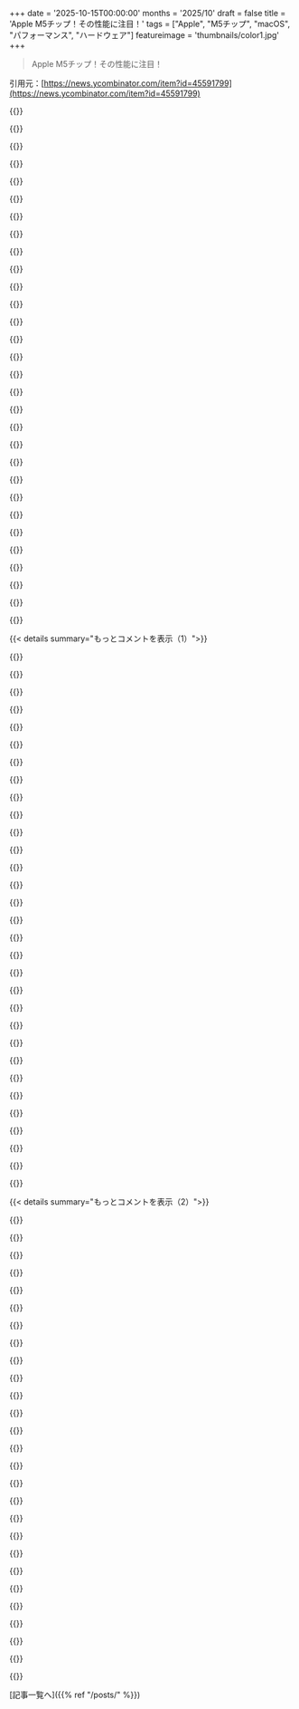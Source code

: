 +++
date = '2025-10-15T00:00:00'
months = '2025/10'
draft = false
title = 'Apple M5チップ！その性能に注目！'
tags = ["Apple", "M5チップ", "macOS", "パフォーマンス", "ハードウェア"]
featureimage = 'thumbnails/color1.jpg'
+++

> Apple M5チップ！その性能に注目！

引用元：[https://news.ycombinator.com/item?id=45591799](https://news.ycombinator.com/item?id=45591799)




{{<matomeQuote body="Appleのハードウェアはすごいけど、ソフトウェアはイマイチだね。M1は高性能だけど、TahoeにしたらM1 Airが遅くなったんだ。Appleが買い替えさせようとしてるならガッカリだよ。" userName="mumber_typhoon" createdAt="2025/10/15 13:37:29" color="">}}




{{<matomeQuote body="TahoeにしたらM2 ProでもPCがめちゃくちゃ遅くなったって同感だよ。マウスカーソルも飛ぶことがあるし、透明度設定をオフにしても改善しないんだ。Tahoeのせいでパフォーマンスが落ちてるのは明らかだね。" userName="kokada" createdAt="2025/10/15 14:03:56" color="#ff5733">}}




{{<matomeQuote body="Electron製のアプリがまだアップデートされてないんじゃない？ ElectronがTahoeでmacOSを遅くするプライベート関数をオーバーライドしてたらしいけど、AppleはElectronアプリをテストしてないみたいだね。" userName="speedgoose" createdAt="2025/10/15 14:49:48" color="#785bff">}}




{{<matomeQuote body="アプリはいつも更新してるけど、Electronアプリのリリースノートは細かく見てないんだ。一つのアプリのせいでOS全体が遅くなるなんて、macOSの失敗だろ。今よりは良くなったけど、やっぱりSequoiaみたいにスムーズじゃないね。プライベート関数を使ってるかどうかなんて関係ないよ。" userName="kokada" createdAt="2025/10/15 14:57:29" color="">}}




{{<matomeQuote body="やっぱりElectronのバグが原因だと思うよ。まだパッチが当たってないアプリも多いし。M2 Pro 32GBのMacでElectronアプリを閉じたら、ラグがなくなったんだ。ここに関連リンクとスクリプトがあるから見てみてね。<br>https://avarayr.github.io/shamelectron/<br>https://gist.github.com/tkafka/e3eb63a5ec448e9be6701bfd1f1b1..." userName="runjake" createdAt="2025/10/15 17:50:36" color="#45d325">}}




{{<matomeQuote body="たとえElectronのバグが原因だとしても、ユーザーアプリがシステムの機能をここまで壊せるってことは、OSに根本的な問題があるってことだよね。Electronは叩かれるべきだけど、これはOS側のバグでもあるんだ。" userName="friendzis" createdAt="2025/10/16 07:05:44" color="#45d325">}}




{{<matomeQuote body="Electronは、ウィンドウの影のレンダリング方法をいじるためにプライベートAPIを使ってたみたいだね。誰が悪いと思うかは、君に任せるよ。<br>https://github.com/electron/electron/pull/48376" userName="aroman" createdAt="2025/10/16 08:16:11" color="#38d3d3">}}




{{<matomeQuote body="ユーザーがアプリのアーキテクチャまで知ってアップデートしろってのは無理があるよね。Appleが全てのElectronアプリをテストしろってのも違うと思う。Appleはベータ版を出すんだから、開発者が自分のアプリをテストすべきなんだよ。プライベートAPIを使ったのがそもそもの問題だね。" userName="dylan604" createdAt="2025/10/15 15:21:45" color="#785bff">}}




{{<matomeQuote body="Appleのソフトウェアにはマジでイライラさせられることが多すぎるよ。<br>iPhoneのApple TVリモコンでボリューム調整が効かなくなったり、Face ID中にパスワード入力できなかったり、Apple TVのペアレンタルコントロールでPINコード入力が面倒だったり...。もうちょっとどうにかしてほしいね。" userName="SkyPuncher" createdAt="2025/10/15 15:31:23" color="">}}




{{<matomeQuote body="Appleが悪いと思うな。Electronがすごく普及してるんだから、一般リリース前にもっと早く問題を検知して解決策を見つけるべきだったよね。" userName="speedgoose" createdAt="2025/10/15 15:04:51" color="">}}




{{<matomeQuote body="BroadcomのWiFiは320MHzをサポートしてるけど、N1は160MHzのままだね。N1が4096 QAMをサポートしてないって報告もあったけど、確認してないな。" userName="ksec" createdAt="2025/10/15 13:54:26" color="">}}




{{<matomeQuote body="UI/UXオタクとしては、Appleソフトの質の低下が目立つな。iOSの設定検索とかmacOSのメニューバー操作とか、昔は感動してたのに今はアマチュアレベル。いっそ「dumbapple.com」みたいなブログを作って、気づいたバカなことを全部記録したい気分だよ。" userName="lelandfe" createdAt="2025/10/15 14:04:58" color="">}}




{{<matomeQuote body="オレの陰謀論だけど、AppleはOSをアップデートするたびに最新チップのハードウェアアクセラレーションを使う新機能を追加してる。古いチップだとソフトウェアだけで実装するから、処理が遅くなるんだよ。初代iPad Proなんか、発売当初はサクサクだったのに、今じゃアプリ切り替えすらカクカク。ほとんどe-wasteだね。" userName="kobalsky" createdAt="2025/10/15 14:59:30" color="#ff5c5c">}}




{{<matomeQuote body="新しいOSをElectronベースのアプリで全然テストしなかったっぽいAppleの社員を責めてもいいかな？" userName="biohazard2" createdAt="2025/10/16 08:59:13" color="">}}




{{<matomeQuote body="AppleがElectronアプリを内部テストしてないって批判もあるけど、全部テストしろってのは無理があるよね。でもSpotify、VSCode、Slackみたいに人気なElectronアプリは多いし、それくらいはテストすべきだよ。AppleはSDKを管理してるんだから、もっとうまい回避策があったはずだ。" userName="kokada" createdAt="2025/10/15 15:55:25" color="#38d3d3">}}




{{<matomeQuote body="他にどうやってメッセージを伝えるんだ？プライベートAPIを使うなよってことだよ。Electronは大量に使ってるだろうし、Appleは「お前のコードを直せ、さもないと覚悟しろ」ってメッセージを送ってるんだよ。" userName="rollcat" createdAt="2025/10/16 09:18:34" color="">}}




{{<matomeQuote body="GitHubで10万以上のスターがあれば、「プライベート関数」って概念は無視していいってことになっちゃうの？" userName="IMTDb" createdAt="2025/10/15 17:09:46" color="">}}




{{<matomeQuote body="2020年モデルのiPad Pro（A12X Bionic搭載）を持ってるんだけど、iPadOS 26にしてからほとんど使い物にならないよ。iPadOS 18ではサクサクだったのに、今は動作が重くてカクカク。バッテリー交換して使い続けるつもりだったけど、買い替えを強いられてる気分だ。Magic Keyboardも買い直しだし、高すぎるよ。5年で寿命って短すぎるだろ。Mシリーズチップなら最低10年は使えるべきだよ。" userName="thewebguyd" createdAt="2025/10/15 15:17:26" color="#785bff">}}




{{<matomeQuote body="プライベートAPIって何なの？ユーザー空間からアクセスできるならプライベートじゃないよね。不安定なインターフェースって意味なのかな？ドキュメントにない挙動に依存するとアプリが壊れるのはわかるけど、ユーザー空間に公開されてるものは、正規のアプリだろうと悪意のあるアプリだろうと、使われる可能性があるんだから、OSを壊しちゃいけないはずだよ。それってセキュリティ以前の基本的なことだよね。<br>もちろん、ユーザー空間アプリが何百万ものI/O操作とか計算スレッドを動かして、他のユーザー空間アプリを麻痺させることはあり得るけど、それでもOSの根幹部分はちゃんと動くべきだよ。「タスクマネージャー（応答なし）」みたいな状況は避けたいね。" userName="friendzis" createdAt="2025/10/16 09:34:24" color="">}}




{{<matomeQuote body="Appleのハードウェアチームのやってることは本当にすごいね。でも、この beasts を動かしてるソフトウェアが全然ダメだと、彼らもガッカリしてるんじゃないかな。まるで全く別の2つの会社みたいだよ。" userName="port11" createdAt="2025/10/15 18:32:42" color="#45d325">}}




{{<matomeQuote body="パブリックヘッダーにないだけで、Objective-Cだと”プライベート”なプロパティやメソッドも簡単に見つけられるよ。コンセプトとして存在しないんだから。C言語でも同じだけど、メモリのレイアウトやオフセットを頑張って解明すれば、何だってできちゃうんだから。" userName="fingerlocks" createdAt="2025/10/16 09:52:27" color="">}}




{{<matomeQuote body="まさに「イエス」って言う考え方もあるね。これ読んでみて！<br>https://www.hyrumslaw.com/" userName="javawizard" createdAt="2025/10/15 18:08:51" color="#45d325">}}




{{<matomeQuote body="なんか変だな。私、iPadOS 26が動く一番遅いデバイス、第8世代iPadを使ってるけど、全然問題ないよ。（OSがストレージのほとんどを占めてるのを除けばね）" userName="qingcharles" createdAt="2025/10/15 15:28:20" color="">}}




{{<matomeQuote body="この件に関する議論って、結局いくつかの馬鹿げた前提に落ち着くことが多いよね。<br>1. Appleはすべての（一般的な？）アプリをテストすべきで、OSの変更がアプリを悪化させるなら、その変更は理由を問わずすべきじゃない。<br>2. AppleはプライベートAPIを使うなって言ってるけど、それでもプログラムが使っちゃったら、AppleはOSに回避策を入れるべきで、アプリが自業自得な結果を招くべきじゃない。<br>3. Appleはすべて事前にテストして、アプリ開発者に問題があるって伝えるべきだけど、開発者たちは結局何もしないだろう、ってこと。<br>結局Appleの選択肢はこうだよ。<br>1. 問題のある壊れたアプリのために回避策を追加する。そうするとアプリに問題を直すインセンティブがなくなるし、Appleはいつまでもその回避策をサポートしなきゃいけなくなる。これこそWindowsが維持できないガラクタになった原因だよね。それに”プライベートAPIは使うな、壊れる可能性があるぞ”って姿勢も崩れる。<br>2. Appleがやったこと。APIを変更して、壊れたアプリはユーザーにとって不利な形で壊れるままにする。みんなAppleを非難するけど、客観的に見てAppleのせいじゃない。<br>3. アプリには問題を起こすけど、ユーザーには起こさない回避策を入れる。例えば、このプライベートAPIをレート制限するとかして、アプリがブロックされるようにする。これはこのAPIの実際のユーザーには問題を起こすかもしれないし、それでもみんなAppleを非難するだろうけど、この場合はオプション2よりはAppleの責任が大きい。<br>結局、Appleはダメな開発者がやらかしたことを気に病んでる暇はないんだよ。OSとソフトウェアに時間を費やしてて、もし開発者がダメなソフトを書いて問題を起こしたら、それはそれで仕方ないってことだね。" userName="danudey" createdAt="2025/10/15 21:57:44" color="#45d325">}}




{{<matomeQuote body="iPhone 11を4年間使ってるよ（それに、私が買った2年前にも、11は2年前に発売されてたからね）。今年初めにバッテリーを交換したけど、それ以外は速度低下とか他の問題は全然ないよ。" userName="alimbada" createdAt="2025/10/15 13:49:37" color="">}}




{{<matomeQuote body="”袖をまくってメモリのレイアウトやオフセットを解明すれば、何だってできる”って話だけどさ、それって協力的な環境での話だよね。でも計算環境、特にOSは客観的に見て敵対的な環境なんだよ。ある時点で、一部の actors がメモリのレイアウトを解明して攻撃に使う可能性は絶対にある。何十年も悪い actors とのイタチごっこが続いてるんだから。<br>俺の主張は変わらないよ。ユーザー空間プログラムに読み込まれるフィールドとかメンバーとかメソッドは、システムを壊せるようなものであってはいけない。" userName="friendzis" createdAt="2025/10/16 11:38:00" color="#38d3d3">}}




{{<matomeQuote body="それにiPadOS 26を入れてるの？あの豚野郎、私の15 Pro Maxですら汗と涙を流させてるんだけど。" userName="bombcar" createdAt="2025/10/15 13:51:19" color="">}}




{{<matomeQuote body="そりゃ誰かプライベートAPIに依存するだろうし、みんな一度は”プライベート”と”パブリック”を無視した経験はあるよね。依存するのはOK。でも、それが原因で自分のものが壊れたときに怒るのはOK？それは違うだろ。" userName="0x457" createdAt="2025/10/15 19:08:22" color="">}}




{{<matomeQuote body="開発者がプライベートメソッドを使うなという以前のメッセージを無視したのに、さらに開発者向けのメッセージを追加しても問題は解決しないんじゃないかな？" userName="dylan604" createdAt="2025/10/15 16:00:43" color="">}}




{{<matomeQuote body="最新のiPhone OS（iOS 26）はマジでひどいね。バグだらけだしUIも雑すぎる。細部にこだわることで有名なAppleの製品なのに、今回は前より明らかに劣化してる。" userName="kenjackson" createdAt="2025/10/15 19:06:40" color="">}}




{{< details summary="もっとコメントを表示（1）">}}

{{<matomeQuote body="M1からM5までのチップのスペックをまとめてみたよ。<br>M1: 5 nm, 8コアCPU, GPU 7–8, 16コアNeural, 68.25 GB/sメモリ帯域, 16 GBメモリ, Geekbench6 ~2346 / 8346<br>M2: 5 nm (G2), 8コアCPU, GPU 8–10, 16コアNeural, 100 GB/sメモリ帯域, 24 GBメモリ, Geekbench6 ~2586 / 9672<br>M3: 3 nm (first-gen), 8コアCPU, GPU 8–10, 16コアNeural, 100 GB/sメモリ帯域, 24 GBメモリ, Geekbench6 ~2965 / 11565<br>M4: 3 nm (second-gen), 10コアCPU, GPU 8–10, 16コアNeural, 120 GB/sメモリ帯域, 32 GBメモリ, Geekbench6 ~3822 / 15031<br>M5: 3 nm (third-gen), 10コアCPU, GPU 10, 16コアNeural, 153 GB/sメモリ帯域, 最大32 GBメモリ, Geekbench6 ~4133 / 15,437 (9コアサンプル)" userName="hereme888" createdAt="2025/10/15 18:25:49" color="#45d325">}}




{{<matomeQuote body="すごいね。僕のM3 Maxもすぐに型落ちに見えちゃうよ。でも、それでいいんだ。M6かM7 Maxに買い替える時が楽しみだよ！" userName="gigatexal" createdAt="2025/10/15 18:30:06" color="">}}




{{<matomeQuote body="M1 Maxを買い替える理由が全然見つからないんだけど、どうやって買い替えを正当化するの？" userName="bombcar" createdAt="2025/10/15 18:40:32" color="">}}




{{<matomeQuote body="M1 Maxを買い替える必要がないなら、来年の秋まで待ったほうがいいよ。噂だけど、MacBook Proが来年OLEDスクリーンで再設計されるらしいからね。" userName="smith7018" createdAt="2025/10/15 19:39:37" color="#ff33a1">}}




{{<matomeQuote body="僕も同じだね。M1 Max Studioを使ってるけど、プロの画像編集とか音楽制作とかソフト開発を同時にやっても全然余裕なんだ。全く汗もかかないし、今の使い方ならあと10年は使える気がするよ。今の段階で買い替えるなら、桁違いの速さがないと違いもわからないね。" userName="djtriptych" createdAt="2025/10/15 18:59:11" color="#38d3d3">}}




{{<matomeQuote body="M5のユニファイドメモリが32GBから24GBに減ったのが気になるね。Pro/Maxチップとの差別化を狙ってるのかな？<br>追記: M5の24GBは誤植だと思う。Appleのサイト見たら、14インチMacBook Proはオプションで32GBのRAMに設定できるみたい。" userName="nu11ptr" createdAt="2025/10/15 18:32:45" color="#ff5c5c">}}




{{<matomeQuote body="Macが陳腐化するのは、AppleがOSの最新版へのアップデートを許可しなくなった時だよ。" userName="zahirbmirza" createdAt="2025/10/15 19:14:18" color="">}}




{{<matomeQuote body="OSアップデートができなくても、それで「陳腐化する」ってことにはならないよ。" userName="phony-account" createdAt="2025/10/15 19:20:21" color="">}}




{{<matomeQuote body="Appleは計画的陳腐化の詐欺をやってるぜ。" userName="surcap526" createdAt="2025/10/15 20:22:17" color="">}}




{{<matomeQuote body="M1 MacBook Proは今でも最高のノートPCだし、2019年のIntelモデルだってまだ公式サポートされてるんだぜ。Appleが計画的陳腐化してるって言うのは、むしろ的外れだろ。" userName="umanwizard" createdAt="2025/10/15 20:42:41" color="">}}




{{<matomeQuote body="俺は古いデザインの最終モデルを買う方がいいな。デザイン変更を待つのは危険だよ、Touch Bar MBPみたいに失敗作もあるし。Appleは自分の間違いをなかなか認めず、何年もそのままだからな。" userName="jltsiren" createdAt="2025/10/15 20:38:54" color="">}}




{{<matomeQuote body="ハードウェアは良いけど、ソフトウェアはAppleの言いなりって感じだね。WindowsはWindows 95のソフトでも最新のWindows 11で動くように頑張ってるけど、Macの開発者はAppleが変更するたびに常にキャッチアップしないといけないのが大変だよ。" userName="mschuster91" createdAt="2025/10/15 20:54:09" color="#45d325">}}




{{<matomeQuote body="頼むからあのノッチをなくしてくれ！あれは本当にイケてない、唯一残ったブランドの負の遺産だぜ。" userName="kossTKR" createdAt="2025/10/15 19:49:28" color="">}}




{{<matomeQuote body="M1からM5チップまでの性能比較表をASCIIアートで作ってみたよ！プロセスの世代、CPUコア数、GPU、Neural Engine、メモリ帯域、ユニファイドメモリ、Geekbench6のスコアが一覧でわかるぜ。<br>    +------+------------------+--------------+----------+----------------+-------------------+-------------------+---------------------------+<br>    | Chip | Process          | CPU Cores    | GPU      | Neural Engine  | Memory Bandwidth  | Unified Memory    | Geekbench6 (Single/Multi) |<br>    +------+------------------+--------------+----------+----------------+-------------------+-------------------+---------------------------+<br>    | M1   | 5 nm             | 8 (4P+4E)    | 7–8      | 16-core Neural | 68.25 GB/s        | 16 GB             | ~2346 / 8346              |<br>    | M2   | 5 nm (G2)        | 8 (4P+4E)    | 8–10     | 16-core Neural | 100 GB/s          | 24 GB             | ~2586 / 9672              |<br>    | M3   | 3 nm (first-gen) | 8 (4P+4E)    | 8–10     | 16-core Neural | 100 GB/s          | 24 GB             | ~2965 / 11565             |<br>    | M4   | 3 nm (second-gen)| 10 (4P+6E)   | 8–10     | 16-core Neural | 120 GB/s          | 32 GB             | ~3822 / 15031             |<br>    | M5   | 3 nm (third-gen) | 10 (4P+6E)   | 10       | 16-core Neural | 153 GB/s          | up to 32 GB       | ~4133 / 15437 (9-core)    |<br>    +------+------------------+--------------+----------+----------------+-------------------+-------------------+---------------------------+" userName="runjake" createdAt="2025/10/15 19:57:40" color="#ff5c5c">}}




{{<matomeQuote body="ノッチをなくしたらウェブカメラはどこに置くんだ？ノッチはもう少し狭くてもいいけど、俺はあのトレードオフは気にならないな。ベゼルを広げるか、画面を削るか、カメラをヒンジに置くか、それともメニューバーがノッチ部分を埋める今のGUIデザインか。個人的には最後の選択肢で十分だと思うよ。" userName="mort96" createdAt="2025/10/15 20:35:25" color="#ff5c5c">}}




{{<matomeQuote body="Asahi Linuxって最近どうなの？日常使いできるレベル？Appleはサポートしてるの？それとも敵対的？何か足りない機能とかある？KDEって動くのかな？" userName="jay_kyburz" createdAt="2025/10/15 19:34:15" color="">}}




{{<matomeQuote body="2010年のMacBook Proはまだ使えるけど、OSアップデートがないと最新ブラウザやXcodeが動かせないんだ。Appleのサービスもダメだし。OpenCoreブートローダーで延命してるけど、それも維持が大変で、まさに(e)wasteだよ。" userName="jkestner" createdAt="2025/10/15 20:27:30" color="#ff5c5c">}}




{{<matomeQuote body="狭い表示ウィンドウ向けに、M1からM5チップまでの性能比較表を再調整してみたよ！プロセス、CPUコア数、GPU、Neural Engine、メモリ帯域、ユニファイドメモリ、Geekbench6のシングル/マルチスコアがコンパクトにまとまってるぜ。<br>Chip | Process | CPU       | GPU  | Neural  | Memory      | Unified | Geekbench6<br>       |         | Cores     |      | Engine  | Bandwidth   | Memory  | Single / Multi <br>  -----|---------|-----------|------|---------|-------------|---------|----------------------<br>  M1   | 5 nm G1 |  8: 4P+4E | 7–8  | 16-core |  68.25 GB/s |  16 GB  | 2346 / 8346          <br>  M2   | 5 nm G2 |  8: 4P+4E | 8–10 | 16-core | 100    GB/s |  24 GB  | 2586 / 9672          <br>  M3   | 3 nm G1 |  8: 4P+4E | 8–10 | 16-core | 100    GB/s |  24 GB  | 2965 / 11565         <br>  M4   | 3 nm G2 | 10: 4P+6E | 8–10 | 16-core | 120    GB/s |  32 GB  | 3822 / 15031         <br>  M5   | 3 nm G3 | 10: 4P+6E | 10   | 16-core | 153    GB/s | ≤32 GB  | 4133 / 15437 (9 core)" userName="jacobolus" createdAt="2025/10/15 21:37:28" color="#785bff">}}




{{<matomeQuote body="M4 Maxはすでにシングルコアでもマルチコアでも最速CPUだったのに、Apple以外のCPUはどちらか一方に特化してるだけってのがすごいよね。" userName="morshu9001" createdAt="2025/10/15 19:02:28" color="#ff33a1">}}




{{<matomeQuote body="最新の高性能CPUのシングルスレッド性能はどれも近いけど、AppleはTSMCの最新ノードを最初に使うから15〜20%くらい有利なんだ。<br>マルチコアだと64コア以上のThreadripperが最速だけど、シングルコア性能はほとんど変わらないよ。みんなApple CPUとの比較にGeekbenchを使うけど、最新のGeekbenchのマルチコアテストは使えないね: https://dev.to/dkechag/how-geekbench-6-multicore-is-broken-b..." userName="AnthonyMouse" createdAt="2025/10/15 20:09:09" color="#ff5c5c">}}




{{<matomeQuote body="Dell XPSはWebcamもノッチもないのにMacBookと同じくらいのベゼルだよ。もしかしたら特許の問題なのかな？" userName="hu3" createdAt="2025/10/15 21:25:43" color="">}}




{{<matomeQuote body="Appleはたまに失敗するけど、去年のモデルも買えるよね？OLEDは他のディスプレイ技術よりずっと優れてるし、Appleは他のOLEDデバイスも作ってるから、これをしくじるのはかなり驚きだね。他のデザイン要素でしくじる可能性もあるけど、OLEDは大きな変更だから、他の部分はいじらないかもね。" userName="bee_rider" createdAt="2025/10/15 23:35:32" color="">}}




{{<matomeQuote body="むしろ今、M1 Max搭載のノートPCを買うのはいい時期かもしれないね。中古で状態の良い、法人落ちの64GB RAMモデルなら、同じ値段の新品のPCと比べてかなりお買い得だよ。M1 Maxは今でも素晴らしいCPUだ。" userName="montebicyclelo" createdAt="2025/10/15 19:14:44" color="#ff33a1">}}




{{<matomeQuote body="最近ディスプレイ技術について調べたんだけど、mini LEDは焼き付きの問題がないし、OLEDよりもフォントをきれいに表示するみたいだね。メディア用にはOLED（モバイルも）、仕事用にはIPS、そして焼き付きなしでIPS並みのテキスト表示とOLEDに近いメディア表示ができるのがmini LEDって感じかな。なんでAppleは静的コンテンツが多い仕事用画面にOLEDを使いたがるんだろう？技術が大きく変わって問題なくなったのかな？" userName="hakunin" createdAt="2025/10/16 00:12:46" color="#ff33a1">}}




{{<matomeQuote body="Asahi LinuxはHector Martinが運営してた頃よりは活動が鈍化してるけど、グラフィックススタックは最近かなり成熟したよ。<br>日常使いできるかはM1とM2デバイスのサポート次第。省電力スリープ、Display Port、Thunderbolt、ビデオデコード＼エンコード、Touch IDは非対応。スピーカーも大音量だと一時的に止まることがあるね。<br>Appleからのサポートはなさそうだし、敵対的でもないみたい。<br>機能不足はまだ多いけど、Thunderbolt＼Display Portには最近進展があったよ。<br>KDEは使えるかって？もちろん！Fedora上のKDE PlasmaはAsahi Linuxの“代表”デスクトップ環境だよ。" userName="pbasista" createdAt="2025/10/15 20:41:15" color="#45d325">}}




{{<matomeQuote body="15年前のものだろ？もうeWasteじゃなくて骨董品だよ。" userName="NetMageSCW" createdAt="2025/10/15 20:49:10" color="">}}




{{<matomeQuote body="ヒンジ近くにWebカメラがあるって言ってたけど、Dell XPSにもあったね。Webカメラをあまり使わないならいいけど、鼻の穴が丸見えになるようなアングルなんだよ。最近はビデオ会議でWebカメラをよく使うから、俺にとっては結構困る問題だわ。" userName="mort96" createdAt="2025/10/15 21:32:10" color="">}}




{{<matomeQuote body="Windowsかぁ。Windows 10や11のTPM要件で変なことしてたよね。Microsoftアカウントでのログインを強制してローカルアカウントを使いにくくしてるし。<br>Macの開発者がAppleの変更に常に追従させられるって話だけど、WindowsだってWin16 API、Win32 API、MFC、.NET WinForms、WPF、MAUIとか、色々変わって大変だったぜ？" userName="tgma" createdAt="2025/10/15 21:12:01" color="#ff33a1">}}




{{<matomeQuote body="OSのセキュリティパッチが2年後に止まると、ネットワーク接続とか外部データ取り込みはリスク高まるよね。サードパーティのソフトも古いOSをサポートしなくなるし、AppleのDev toolsが原因の一部でもある。<br>最終的にはiCloudみたいなAppleのサービスも使えなくなるし、証明書も古くなる。Intel Mac MiniにはLinux入れる予定だけど、M3以降のMac Miniがサポート終了したら、同じことできるのかな？" userName="badc0ffee" createdAt="2025/10/15 19:49:41" color="#ff33a1">}}




{{<matomeQuote body="Apple Siliconの行列積用ハードウェアシステムって今いくつあるんだ？<br>CPUはSIMD/NEON命令（ドット積だけ）、AMXコプロセッサ（M1-M3）、SME（M4）。GPUはMetalで。Neural EngineはCoreML経由で使うんだろ？M5チップでは各コアにNeural Acceleratorも追加されるっぽいぞ？" userName="gcr" createdAt="2025/10/15 14:17:04" color="#ff5c5c">}}

{{</details>}}




{{< details summary="もっとコメントを表示（2）">}}

{{<matomeQuote body="でもそれって理にかなってるんじゃない？それぞれのシステムがメモリ階層の異なる層を操作するから、プログラマがレイテンシとかスループットを制御できるんだろ。俺はいいことだと思うな。" userName="throwaway31131" createdAt="2025/10/15 19:13:12" color="#ff5733">}}




{{<matomeQuote body="あぁ、別に不満言ってるわけじゃないんだ。パフォーマンスを調整するたくさんの設定があるのはありがたいって思ってるよ。" userName="gcr" createdAt="2025/10/19 11:43:35" color="">}}




{{<matomeQuote body="これってそんなに不思議なことか？行列積は特殊なプリミティブ計算で、実用例が爆発的に増えてるんだぜ。1984年のMacには浮動小数点計算はなかったけど、1994年のMac Quadraにはたくさん搭載されてたろ？" userName="twoodfin" createdAt="2025/10/15 17:43:13" color="#ff33a1">}}




{{<matomeQuote body="ありがたいことに、PyTorchみたいなライブラリがこういう複雑な部分を抽象化してくれるよね。でも、もしゼロから何かを作るとなると、かなり入り組んでて大変そうだよな。" userName="nullbyte" createdAt="2025/10/15 17:11:23" color="">}}




{{<matomeQuote body="PyTorchってMetal以外のアクセラレーションもサポートしてるの？俺はMetalだけだと思ってたんだけど。" userName="gardnr" createdAt="2025/10/15 18:52:09" color="">}}




{{<matomeQuote body="PyTorchモデルをONNXモデルに変換すればCoreMLを使えるよ（場合によっては直接CoreMLモデルに変換することもできるしね）。" userName="joshuabaker2" createdAt="2025/10/15 21:59:49" color="#45d325">}}




{{<matomeQuote body="Apple製のソフト、例えばFinal Cutが、M5の重複した命令を全部同時に使って性能を上げるのか気になるな。OSのマルチタスクでいろんなプログラムが使ってるんだろうけど、もしできたらかなりすごいよね！" userName="jmrm" createdAt="2025/10/15 18:01:47" color="#ff5c5c">}}




{{<matomeQuote body="AppleはオンデバイスのAIワークフローが主流になることにかなり賭けてるのが明らかだね。" userName="RataNova" createdAt="2025/10/16 08:42:38" color="">}}




{{<matomeQuote body="M5のコアを全部同時に使うことってできるのかな？実用的じゃなくても、遊びでさ。スーパースカラーだから、CPUでいろんな処理を1つのコアで同時にある程度やるってことも可能なのかな？" userName="oskarkk" createdAt="2025/10/15 15:47:37" color="">}}




{{<matomeQuote body="これはM1に関する古い回答だけど、君が言ってることは可能だよ: https://stackoverflow.com/a/67590869/230778" userName="staticfloat" createdAt="2025/10/15 17:09:09" color="#45d325">}}




{{<matomeQuote body="AppleはM5の各コアに”Neural Accelerator”を追加するみたい？<br>この”Neural Accelerator”はGPUコアごとにあって、matmulのことだよ。例えば”Tensor cores”みたいなものだね。" userName="llm_nerd" createdAt="2025/10/15 20:39:06" color="#ff5c5c">}}




{{<matomeQuote body="CPUとGPUの上にさらにCPUとGPUを追加するなんてね…なんだかSega Saturnの精神的後継機みたいだ。" userName="HeckFeck" createdAt="2025/10/15 18:48:53" color="">}}




{{<matomeQuote body="Neural AcceleratorはNeural Engineコアのことか、あるいはもっと大きくて違うAMXのことだと思ったんだよね（AMXは標準になるべきだと思うけどね）。" userName="hannesfur" createdAt="2025/10/15 14:23:56" color="">}}




{{<matomeQuote body="Neural Engineの改善点について、発表がまだ具体的じゃないのは残念だよね。Appleの論文やリバースエンジニアリング（https://github.com/hollance/neural-engine）からしか情報がないから、transformerの性能向上のために何か課題を解決した可能性はあるかもね。<br>Neural Engine上のtransformerに関する面白い論文もいくつかあるよ:<br>- https://machinelearning.apple.com/research/neural-engine-tra...<br>- https://machinelearning.apple.com/research/vision-transforme...<br>ソフトウェア面ではMLXでかなり良くなったけど、まだやれることはありそうだね（M5 Maxに期待！）。<br>でも、ここで大きな進歩があっても、以前の世代には役立たないし、Apple Intelligenceを制限する主な要因は、Appleがこだわり続けている8 GBのunified memoryのままだと思うな。" userName="hannesfur" createdAt="2025/10/15 14:18:04" color="#ff33a1">}}




{{<matomeQuote body="MLXってまだNeural Engine使ってないよね？あのユニットは捨てて、MetalとGPUのTensor unitsに全部集中してほしいな。" userName="fooblaster" createdAt="2025/10/15 14:21:50" color="">}}




{{<matomeQuote body="MLXはトレーニング／研究フレームワークで、成果物はたいていCoreMLモデルになるよ。CoreMLモデルは、必要に応じて利用可能なあらゆるリソースを使うんだ。<br>ANEは超低消費電力で、とても特定の推論タスク向けなんだ。Appleがこれを捨てるなんてありえないし、このサイトで反ANEの意見が多いのはすごく変だよ、まるで無限のニーズに対してツールが一つしかないみたいに。<br>ANEは、iPhoneが画像から文字を抽出したり、写真から被写体情報を、ほとんど発熱もバッテリー消費もなく行う方法なんだ。その役割においてはすごく便利だよ。<br>”GPUのtensor units”<br>M5／A19 Proは、いわゆるtensor unitsを搭載した初のチップなんだ。つまり、GPUでのmatmulのことだね。ANEはシステム上で唯一のTensor的なものだったけど、超効率的で特定の目的のために設計されていたんだ。だからといってAppleがANEを捨てるわけじゃなくて、彼らはこれをさらに速く、さらに高性能にしたんだよ。" userName="llm_nerd" createdAt="2025/10/15 15:55:05" color="#38d3d3">}}




{{<matomeQuote body="CoreMLモデルが成果物って言ってるけど、具体的に何を指してるの？そもそもAppleハードウェアで本番運用してる人なんて誰かいるの？" userName="almostgotcaught" createdAt="2025/10/15 16:05:51" color="">}}




{{<matomeQuote body="実際はめちゃくちゃ多くの人や製品がAppleハードウェアでモデルを動かしてるんだよ。君のコメントは「俺が使ってないから誰も使ってない」って感じで、ちょっと真面目に言ってるか分からないな。" userName="llm_nerd" createdAt="2025/10/15 16:08:48" color="">}}




{{<matomeQuote body="「莫大な数」って言うけど、具体的に何と比べて？何か根拠となる数字でもあるの？まさかXとかBlueskyのフィード情報だけで言ってるんじゃないよね？" userName="bigyabai" createdAt="2025/10/15 16:12:23" color="">}}




{{<matomeQuote body="Apple Intelligenceの足かせは8 GBのユニファイドメモリって話があったけど、去年か一昨年からMacは全て16 GBメモリからになってるよ。エントリーモデルのMacBook Airでさえそうだよ。前の世代には関係ないけどね。" userName="trymas" createdAt="2025/10/15 14:26:43" color="#45d325">}}




{{<matomeQuote body="プラットフォーム知らないのに知ったかぶりしてる人たちと議論する気はないけど、CoreMLモデル使ってるアプリはめちゃくちゃ多くて、10億台以上のデバイスで動いてるよ。MLXで開発・移行されたモデルもあるしね。信じないならそれでもいいけど。" userName="llm_nerd" createdAt="2025/10/15 16:24:20" color="">}}




{{<matomeQuote body="その通り！僕が言ってたのはiPadのことなんだ。Macと同じ性能を期待しちゃうのに、今年買ったiPad AirはM3で速いけどメモリは8 GBしかないんだよね。M4 Proの1TBストレージモデルじゃないと16 GBにはならないって、どうなの？" userName="hannesfur" createdAt="2025/10/15 14:48:23" color="#ff33a1">}}




{{<matomeQuote body="速い計算能力は、大きなコンテキストを必要とするvision language modelのような分野で役立つよね。ANEは畳み込み処理と計算効率に特化してるけど、新しいNeural Engineは柔軟性と性能に最適化されてるって認識だよ。" userName="liuliu" createdAt="2025/10/15 14:53:26" color="#ff5733">}}




{{<matomeQuote body="それは信じられないな。MLXは独自形式だしHuggingfaceでも後回し。iOSユーザーが自分でモデル選ぶことなんて少ないし、大半はMLXじゃなくてsafetensorsやGGUFを使ってるはずだよ。もし引用元があれば、すぐに納得できるんだけどね。" userName="bigyabai" createdAt="2025/10/15 16:26:20" color="#38d3d3">}}




{{<matomeQuote body="ああ、見落としてた！君の言う通りだ。AppleはCoreML (＜https://github.com/apple/ml-ane-transformers＞) で可能って示してるのに驚きだよ。Foundation Models (＜https://developer.apple.com/documentation/foundationmodels＞) がNeural Engineを使うことを期待するね。" userName="hannesfur" createdAt="2025/10/15 14:55:20" color="#785bff">}}




{{<matomeQuote body="ローカルでML推論してるiPhoneやiPadアプリのことかな？" userName="tehnub" createdAt="2025/10/15 23:31:42" color="">}}

{{</details>}}



[記事一覧へ]({{% ref "/posts/" %}})
